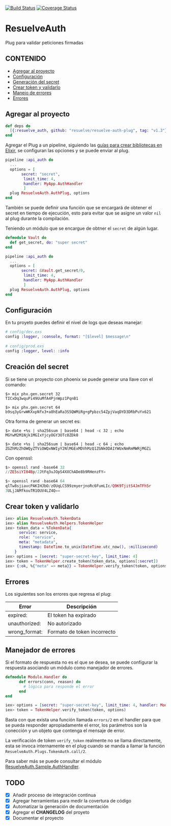 [![Build Status](https://travis-ci.org/resuelve/resuelve-auth-plug.svg?branch=master)](https://travis-ci.org/resuelve/resuelve-auth-plug)
[![Coverage Status](https://coveralls.io/repos/github/resuelve/resuelve-auth-plug/badge.svg?branch=master)](https://coveralls.io/github/resuelve/resuelve-auth-plug?branch=master)

# ResuelveAuth

Plug para validar peticiones firmadas

## CONTENIDO

* [Agregar al proyecto](#add-project)
* [Configuración](#config)
* [Generación del secret](#key-gen)
* [Crear token y validarlo](#create-token)
* [Manejo de errores](#error-handler)
* [Errores](#errors)

<a name="add-project"></a>

## Agregar al proyecto

```elixir
def deps do
  [{:resuelve_auth, github: "resuelve/resuelve-auth-plug", tag: "v1.3"}]
end
```

Agregar el Plug a un pipeline, siguiendo las [guías para crear bibliotecas en Elixir](https://hexdocs.pm/elixir/master/library-guidelines.html), se configuran las opciones y se puede enviar al plug.

```elixir
pipeline :api_auth do
  ...
  options = [
       secret: "secret",
  		limit_time: 4,
  		handler: MyApp.AuthHandler
  		]
  plug ResuelveAuth.AuthPlug, options
end
```

También se puede definir una función que se encargará de obtener el secret en tiempo de ejecución, esto para evitar que se asigne un valor `nil` al plug durante la compilación.

Teniendo un módulo que se encargue de obtner el `secret` de algún lugar.

```elixir
defmodule Vault do
  def get_secret, do: "super secret"
end
```

```elixir
pipeline :api_auth do
  ...
  options = [
       secret: &Vault.get_secret/0,
  		limit_time: 4,
  		handler: MyApp.AuthHandler
  		]
  plug ResuelveAuth.AuthPlug, options
end
```

<a name="config"></a>

## Configuración

En tu proyeto puedes definir el nivel de logs que deseas manejar:

```elixir
# config/dev.exs
config :logger, :console, format: "[$level] $message\n"
 
# config/prod.exs
config :logger, level: :info

```

## Creación del secret

Si se tiene un proyecto con phoenix se puede generar una llave con el comando:

```terminal
$> mix phx.gen.secret 32
TICxDq3wquPi49UuMfA4PjnWpz1PqnB1

$> mix phx.gen.secret 64
b9sq3yGrwWKXxpNfx3+a8hEaRa3S5QWMiRg+gPpbzc54ZpjVaqDYD3DRbPuYx621

```

Otra forma de generar un secret es:

```terminal
$> date +%s | sha256sum | base64 | head -c 32 ; echo
MGYwM2M1Njk1MGIxYjcyOGY3OTc0ZDk0

$> date +%s | sha256sum | base64 | head -c 64 ; echo
ZGZhMzZhOWQyZTViOWQxNWIyY2NlMGExMDVhMzQ1ZGNkODA1YWUxNmRmMWRjMGZi

```

Con openssl:

```elixir
$> openssl rand -base64 32
//ZE5siYI04Bp/2JtFq3uJOpS4XXChADe8b9RHenzFY=

$> openssl rand -base64 64
qlTw8sjiavcPAKIHJbO/zOUqLCS99zmyerjnoRc6FumLIc/Q9K9TjitS4JmTFh5r
3ULjJAMfkouTR1OUV4LZ4Q==

```

<a name="create-token"></a>

## Crear token y validarlo

```elixir
iex> alias ResuelveAuth.TokenData
iex> alias ResuelveAuth.Helpers.TokenHelper
iex> token_data = %TokenData{
      service: service,
      role: "service",
      meta: "metadata",
      timestamp: DateTime.to_unix(DateTime.utc_now(), :millisecond)
    }
iex> options = [secret: "super-secret-key", limit_time: 4]
iex> token = TokenHelper.create_token(token_data, options[:secret])
iex> {:ok, %{"meta" => meta}} = TokenHelper.verify_token(token, options)

```

<a name="errors"></a>

## Errores

Los siguientes son los errores que regresa el plug:

|   Error       | Descripción    |
| ------------- | -------------- |
| expired:      | El token ha expirado |
| unauthorized: | No autorizado |
| wrong_format: | Formato de token incorrecto |

<a name="error-handler"></a>

## Manejador de errores

Si el formato de respuesta no es el que se desea, se puede configurar la respuesta asociando un módulo como manejador de errores. 

```elixir
defmodule Module.Handler do
	  def errors(conn, reason) do
	  	# lógica para responde el error
	  end
end

iex> options = [secret: "super-secret-key", limit_time: 4, handler: Module.Handler]
iex> token = TokenHelper.verify_token(token, options)

```

Basta con que exista una función llamada `errors/2` en el handler para que se pueda responder apropiadamente el error, los parámetros son la conección y un objeto que contenga el mensaje de error. 

La verificación de token `verify_token` realmente no se llama directamente, esta se invoca internamente en el plug cuando se manda a llamar la función `ResuelveAuth.Plugs.TokenAuth.call/2`.

Para saber más se puede consultar el módulo [ResuelveAuth.Sample.AuthHandler](lib/sample/auth_handler.ex).


## TODO

 - [x] Añadir proceso de integración continua
 - [x] Agregar herramientas para medir la covertura de código
 - [x] Automatizar la generación de documentación
 - [x] Agregar el **CHANGELOG** del proyeto
 - [x] Documentar el proyecto
